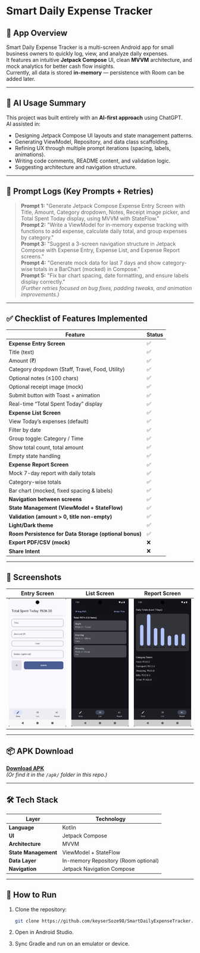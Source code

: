 # Smart Daily Expense Tracker

## 📌 App Overview
Smart Daily Expense Tracker is a multi-screen Android app for small business owners to quickly log, view, and analyze daily expenses.  
It features an intuitive **Jetpack Compose** UI, clean **MVVM** architecture, and mock analytics for better cash flow insights.  
Currently, all data is stored **in-memory** — persistence with Room can be added later.

---

## 🤖 AI Usage Summary
This project was built entirely with an **AI-first approach** using ChatGPT.  
AI assisted in:
- Designing Jetpack Compose UI layouts and state management patterns.
- Generating ViewModel, Repository, and data class scaffolding.
- Refining UX through multiple prompt iterations (spacing, labels, animations).
- Writing code comments, README content, and validation logic.
- Suggesting architecture and navigation structure.

---

## 📜 Prompt Logs (Key Prompts + Retries)
> **Prompt 1:** "Generate Jetpack Compose Expense Entry Screen with Title, Amount, Category dropdown, Notes, Receipt image picker, and Total Spent Today display, using MVVM with StateFlow."  
> **Prompt 2:** "Write a ViewModel for in-memory expense tracking with functions to add expense, calculate daily total, and group expenses by category."  
> **Prompt 3:** "Suggest a 3-screen navigation structure in Jetpack Compose with Expense Entry, Expense List, and Expense Report screens."  
> **Prompt 4:** "Generate mock data for last 7 days and show category-wise totals in a BarChart (mocked) in Compose."  
> **Prompt 5:** "Fix bar chart spacing, date formatting, and ensure labels display correctly."  
> *(Further retries focused on bug fixes, padding tweaks, and animation improvements.)*

---

## ✅ Checklist of Features Implemented
| Feature | Status |
|---------|--------|
| **Expense Entry Screen** | ✅ |
| Title (text) | ✅ |
| Amount (₹) | ✅ |
| Category dropdown (Staff, Travel, Food, Utility) | ✅ |
| Optional notes (≤100 chars) | ✅ |
| Optional receipt image (mock) | ✅ |
| Submit button with Toast + animation | ✅ |
| Real-time “Total Spent Today” display | ✅ |
| **Expense List Screen** | ✅ |
| View Today’s expenses (default) | ✅ |
| Filter by date | ✅ |
| Group toggle: Category / Time | ✅ |
| Show total count, total amount | ✅ |
| Empty state handling | ✅ |
| **Expense Report Screen** | ✅ |
| Mock 7-day report with daily totals | ✅ |
| Category-wise totals | ✅ |
| Bar chart (mocked, fixed spacing & labels) | ✅ |
| **Navigation between screens** | ✅ |
| **State Management (ViewModel + StateFlow)** | ✅ |
| **Validation (amount > 0, title non-empty)** | ✅ |
| **Light/Dark theme** | ✅ |
| **Room Persistence for Data Storage (optional bonus)** | ✅ |
| **Export PDF/CSV (mock)** | ❌ |
| **Share Intent** | ❌ |

---

## 📱 Screenshots
| Entry Screen | List Screen | Report Screen |
|--------------|-------------|---------------|
| ![Entry](screenshots/entry.png) | ![List](screenshots/list.png) | ![Report](screenshots/report.png) |

---

## 📦 APK Download
[**Download APK**](apk/app-release.apk)  
*(Or find it in the `/apk/` folder in this repo.)*

---

## 🛠️ Tech Stack
| Layer | Technology |
|-------|------------|
| **Language** | Kotlin |
| **UI** | Jetpack Compose |
| **Architecture** | MVVM |
| **State Management** | ViewModel + StateFlow |
| **Data Layer** | In-memory Repository (Room optional) |
| **Navigation** | Jetpack Navigation Compose |

---

## 🚀 How to Run
1. Clone the repository:
   ```bash
   git clone https://github.com/keyserSoze98/SmartDailyExpenseTracker.git
   
2. Open in Android Studio.

3. Sync Gradle and run on an emulator or device.
